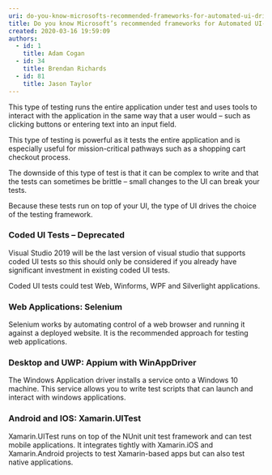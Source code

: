 ```yaml
---
uri: do-you-know-microsofts-recommended-frameworks-for-automated-ui-driven-functional-testing
title: Do you know Microsoft’s recommended frameworks for Automated UI-driven Functional Testing?
created: 2020-03-16 19:59:09
authors:
  - id: 1
    title: Adam Cogan
  - id: 34
    title: Brendan Richards
  - id: 81
    title: Jason Taylor
---
```





<span class='intro'> <p class="ssw15-rteElement-P">This type of testing runs the entire application under test and uses tools to interact with the application in the same way that a user would – such as clicking buttons or entering text into an input field.</p><div><p class="ssw15-rteElement-P">This type of testing is powerful as it tests the entire application and is especially useful for mission-critical pathways such as a shopping cart checkout process.</p><p class="ssw15-rteElement-P">The downside of this type of test is that it can be complex to write and that the tests can sometimes be brittle – small changes to the UI can break your tests.</p>Because these tests run on top of your UI, the type of UI drives the choice of the testing framework.<br></div> </span>

<h3 class="ssw15-rteElement-H3">​Coded UI Tests – Deprecated​​<br></h3><p class="ssw15-rteElement-P">Visual Studio 2019 will be the last version of visual studio that supports coded UI tests so this should only be considered if you already have significant investment in existing coded UI tests.​<br></p><p class="ssw15-rteElement-P">Coded UI tests could test Web, Winforms, WPF and Silverlight applications.​<br></p><h3 class="ssw15-rteElement-H3">​​Web Applications&#58; Selenium</h3><p class="ssw15-rteElement-P">Selenium works by automating control of a web browser and running it against a deployed website. It is the recommended approach for testing web applications.<br></p><h3 class="ssw15-rteElement-H3">​​Desktop and UWP&#58; Appium with WinAppDriver</h3><p>The Windows Application driver installs a service onto a Windows 10 machine. This service allows you to write test scripts that can launch and interact with windows applications.<br></p><h3 class="ssw15-rteElement-H3">Android and IOS&#58; Xam​​arin.UITest​​<br></h3><p>Xamarin.UITest runs on top of the NUnit unit test framework and can test mobile applications. It integrates tightly with Xamarin.iOS and Xamarin.Android projects to test Xamarin-based apps but can also test native applications.<br>​<br></p>


